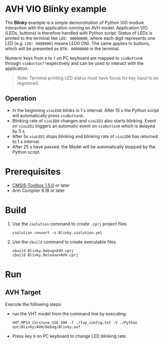 # AVH VIO Blinky example

The **Blinky** example is a simple demonstration of Python VIO module interaction with the application running on AVH model. Application VIO (LEDs, buttons) is therefore handled with Python script. Status of LEDs is printed to the terminal like `LED: 00000000`, where each digit represents one LED (e.g. `LED: 00000001` means LED0 ON). The same applies to buttons, which will be presented as `BTN: 00000000` in the terminal.

Numeric keys from `0` to `7` on PC keyboard are mapped to `vioButton0` through `vioButton7` respectively and can be used to interact with the application.
>Note: Terminal printing LED status must have focus for key input to be registered.

## Operation

- In the beginning `vioLED0` blinks in 1 s interval. After 15 s the Python script will automatically *press* `vioButton0`.
- Blinking rate of `vioLED0` changes and `vioLED1` also starts blinking. Event on `vioLED1` triggers an automatic event on `vioButton0` which is delayed by 5 s.
- After 5s `vioLED1` stops blinking and blinking rate of `vioLED0` has returned to 1 s interval.
- After 25 s have passed, the Model will be automatically stopped by the Python script. 

# Prerequisites

- [CMSIS-Toolbox 1.5.0](https://github.com/Open-CMSIS-Pack/cmsis-toolbox/releases/tag/1.5.0) or later
- Arm Compiler 6.18 or later

# Build

1. Use the `csolution` command to create `.cprj` project files.
   ```
   csolution convert -s Blinky.csolution.yml
   ```
2. Use the `cbuild` command to create executable files.
   ```
   cbuild Blinky.Debug+AVH.cprj
   cbuild Blinky.Release+AVH.cprj
   ```

# Run
## AVH Target

Execute the following steps:
 - run the VHT model from the command line by executing:
   ```
   VHT_MPS3_Corstone_SSE-300 -f ./fvp_config.txt -V ./Python out/Blinky/AVH/Debug/Blinky.axf
   ```
- Press key `0` on PC keyboard to change LED blinking rate.
